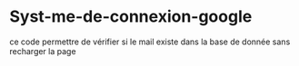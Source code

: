 # Syst-me-de-connexion-google
ce code permettre de vérifier si le mail existe dans la base de donnée sans recharger la page
